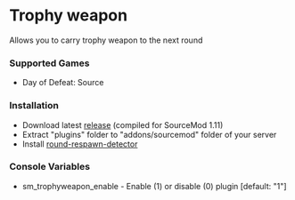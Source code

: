 # Trophy weapon

Allows you to carry trophy weapon to the next round

### Supported Games

* Day of Defeat: Source

### Installation

* Download latest [release](https://github.com/dronelektron/trophy-weapon/releases) (compiled for SourceMod 1.11)
* Extract "plugins" folder to "addons/sourcemod" folder of your server
* Install [round-respawn-detector](https://github.com/dronelektron/round-respawn-detector)

### Console Variables

* sm_trophyweapon_enable - Enable (1) or disable (0) plugin [default: "1"]
